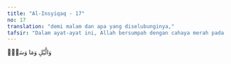 ```yaml
---
title: "Al-Insyiqaq - 17"
no: 17
translation: "demi malam dan apa yang diselubunginya,"
tafsir: "Dalam ayat-ayat ini, Allah bersumpah dengan cahaya merah pada waktu senja, dengan malam dan apa-apa yang diselubunginya dan dengan bulan apabila jadi purnama bahwa sesungguhnya manusia melalui tahap demi tahap dalam kehidupan, dari setetes air mani sampai dilahirkan.\n\nKemudian melalui masa kanak-kanak, remaja dan dewasa sampai tua. Kemudian dari hidup sampai mati, lalu dibangkitkan kembali, hidup kembali di surga atau neraka setelah melalui ujian dan perhitungan yang sangat teliti."
---
```


وَالَّيْلِ وَمَا وَسَقَۙ 

